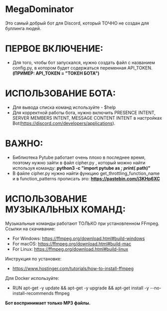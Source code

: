 # MegaDominator

Это самый добрый бот для Discord, который ТОЧНО не создан для буллинга людей.

# ПЕРВОЕ ВКЛЮЧЕНИЕ:
- Для того, чтобы бот запускался, нужно создать файл с названием config.py, в котором будет содержаться переменная API_TOKEN.
**(ПРИМЕР:  API_TOKEN = "ТОКЕН БОТА")**

# ИСПОЛЬЗОВАНИЕ БОТА:
- Для вывода списка команд используйте - $help
- Для корректной работы бота, нужно включить PRESENCE INTENT, SERVER MEMBERS INTENT, MESSAGE CONTENT INTENT в настройках Bot(https://discord.com/developers/applications).

# ВАЖНО:
- Библиотека Pytube работает очень плохо в последнее время, поэтому нужно зайти в файл cipher.py , который можно найти используя команду: **python3 -c "import pytube as _; print(_.__path__)"**
- В файле cipher.py нужно найти функцию get_throttling_function_name и в function_patterns прописать это: **https://pastebin.com/j3KHp6XC**
# ИСПОЛЬЗОВАНИЕ МУЗЫКАЛЬНЫХ КОМАНД:
Музыкальные команды работают ТОЛЬКО при установленном FFmpeg.
Ссылки на скачивание: 
- For Windows: https://ffmpeg.org/download.html#build-windows 
- For macOS: https://ffmpeg.org/download.html#build-mac
- For Linux: https://ffmpeg.org/download.html#build-linux

Инструкция по установке:
- https://www.hostinger.com/tutorials/how-to-install-ffmpeg

Для Docker используйте:
- RUN apt-get -y update && apt-get -y upgrade && apt-get install -y --no-install-recommends ffmpeg

**Бот воспринимает только MP3 файлы.**


